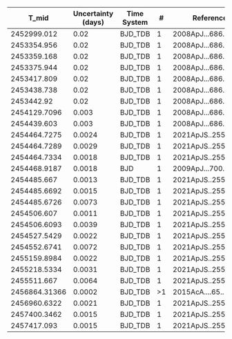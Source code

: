 |T_mid|Uncertainty (days)           |Time System|#                                            |Reference                           |
|-----|-----------------------------|-----------|---------------------------------------------|------------------------------------|
|2452999.012|0.02                         |BJD_TDB    |1                                            |2008ApJ...686.1331B                 |
|2453354.956|0.02                         |BJD_TDB    |1                                            |2008ApJ...686.1331B                 |
|2453359.168|0.02                         |BJD_TDB    |1                                            |2008ApJ...686.1331B                 |
|2453375.944|0.02                         |BJD_TDB    |1                                            |2008ApJ...686.1331B                 |
|2453417.809|0.02                         |BJD_TDB    |1                                            |2008ApJ...686.1331B                 |
|2453438.738|0.02                         |BJD_TDB    |1                                            |2008ApJ...686.1331B                 |
|2453442.92|0.02                         |BJD_TDB    |1                                            |2008ApJ...686.1331B                 |
|2454129.7096|0.003                        |BJD_TDB    |1                                            |2008ApJ...686.1331B                 |
|2454439.603|0.003                        |BJD_TDB    |1                                            |2008ApJ...686.1331B                 |
|2454464.7275|0.0024                       |BJD_TDB    |1                                            |2021ApJS..255...15W                 |
|2454464.7289|0.0029                       |BJD_TDB    |1                                            |2021ApJS..255...15W                 |
|2454464.7334|0.0018                       |BJD_TDB    |1                                            |2021ApJS..255...15W                 |
|2454468.9187|0.0018                       |BJD        |1                                            |2009ApJ...700..783P                 |
|2454485.667|0.0013                       |BJD_TDB    |1                                            |2021ApJS..255...15W                 |
|2454485.6692|0.0015                       |BJD_TDB    |1                                            |2021ApJS..255...15W                 |
|2454485.6726|0.0073                       |BJD_TDB    |1                                            |2021ApJS..255...15W                 |
|2454506.607|0.0011                       |BJD_TDB    |1                                            |2021ApJS..255...15W                 |
|2454506.6093|0.0039                       |BJD_TDB    |1                                            |2021ApJS..255...15W                 |
|2454527.5429|0.0022                       |BJD_TDB    |1                                            |2021ApJS..255...15W                 |
|2454552.6741|0.0072                       |BJD_TDB    |1                                            |2021ApJS..255...15W                 |
|2455159.8984|0.0022                       |BJD_TDB    |1                                            |2021ApJS..255...15W                 |
|2455218.5334|0.0031                       |BJD_TDB    |1                                            |2021ApJS..255...15W                 |
|2455511.667|0.0064                       |BJD_TDB    |1                                            |2021ApJS..255...15W                 |
|2456864.31366|0.0002                       |BJD_TDB    |>1                                           |2015AcA....65..117S                 |
|2456960.6322|0.0021                       |BJD_TDB    |1                                            |2021ApJS..255...15W                 |
|2457400.3462|0.0015                       |BJD_TDB    |1                                            |2021ApJS..255...15W                 |
|2457417.093|0.0015                       |BJD_TDB    |1                                            |2021ApJS..255...15W                 |
